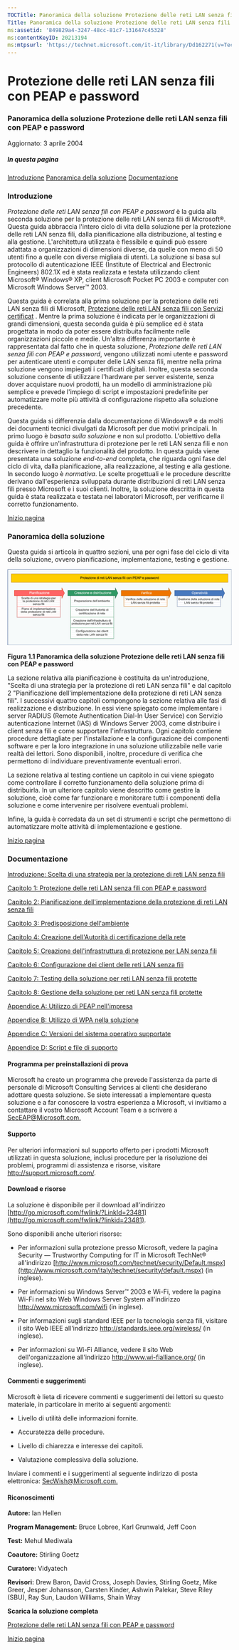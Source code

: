 ```yaml
---
TOCTitle: Panoramica della soluzione Protezione delle reti LAN senza fili con PEAP e password
Title: Panoramica della soluzione Protezione delle reti LAN senza fili con PEAP e password
ms:assetid: '849829a4-3247-48cc-81c7-131647c45328'
ms:contentKeyID: 20213194
ms:mtpsurl: 'https://technet.microsoft.com/it-it/library/Dd162271(v=TechNet.10)'
---
```


Protezione delle reti LAN senza fili con PEAP e password
========================================================

### Panoramica della soluzione Protezione delle reti LAN senza fili con PEAP e password

Aggiornato: 3 aprile 2004

##### In questa pagina

[](#ecaa)[Introduzione](#ecaa)
[](#ebaa)[Panoramica della soluzione](#ebaa)
[](#eaaa)[Documentazione](#eaaa)

### Introduzione

*Protezione delle reti LAN senza fili con PEAP e password* è la guida alla seconda soluzione per la protezione delle reti LAN senza fili di Microsoft®. Questa guida abbraccia l'intero ciclo di vita della soluzione per la protezione delle reti LAN senza fili, dalla pianificazione alla distribuzione, al testing e alla gestione. L'architettura utilizzata è flessibile e quindi può essere adattata a organizzazioni di dimensioni diverse, da quelle con meno di 50 utenti fino a quelle con diverse migliaia di utenti. La soluzione si basa sul protocollo di autenticazione IEEE (Institute of Electrical and Electronic Engineers) 802.1X ed è stata realizzata e testata utilizzando client Microsoft® Windows® XP, client Microsoft Pocket PC 2003 e computer con Microsoft Windows Server™ 2003.

Questa guida è correlata alla prima soluzione per la protezione delle reti LAN senza fili di Microsoft, [Protezione delle reti LAN senza fili con Servizi certificat](http://technet.microsoft.com/library/cc527055.aspx) . Mentre la prima soluzione è indicata per le organizzazioni di grandi dimensioni, questa seconda guida è più semplice ed è stata progettata in modo da poter essere distribuita facilmente nelle organizzazioni piccole e medie. Un'altra differenza importante è rappresentata dal fatto che in questa soluzione, *Protezione delle reti LAN senza fili con PEAP e password*, vengono utilizzati nomi utente e password per autenticare utenti e computer delle LAN senza fili, mentre nella prima soluzione vengono impiegati i certificati digitali. Inoltre, questa seconda soluzione consente di utilizzare l'hardware per server esistente, senza dover acquistare nuovi prodotti, ha un modello di amministrazione più semplice e prevede l'impiego di script e impostazioni predefinite per automatizzare molte più attività di configurazione rispetto alla soluzione precedente.

Questa guida si differenzia dalla documentazione di Windows® e da molti dei documenti tecnici divulgati da Microsoft per due motivi principali. In primo luogo è *basata sulla soluzione* e non sul prodotto. L'obiettivo della guida è offrire un'infrastruttura di protezione per le reti LAN senza fili e non descrivere in dettaglio la funzionalità del prodotto. In questa guida viene presentata una soluzione *end-to-end* completa, che riguarda ogni fase del ciclo di vita, dalla pianificazione, alla realizzazione, al testing e alla gestione. In secondo luogo è *normativa*. Le scelte progettuali e le procedure descritte derivano dall'esperienza sviluppata durante distribuzioni di reti LAN senza fili presso Microsoft e i suoi clienti. Inoltre, la soluzione descritta in questa guida è stata realizzata e testata nei laboratori Microsoft, per verificarne il corretto funzionamento.

[](#mainsection)[Inizio pagina](#mainsection)

### Panoramica della soluzione

Questa guida si articola in quattro sezioni, una per ogni fase del ciclo di vita della soluzione, ovvero pianificazione, implementazione, testing e gestione.

[![](images/Dd162271.PEAP_001(it-it,TechNet.10).gif)](https://technet.microsoft.com/it-it/dd162271.peap_001_big(it-it,technet.10).gif)

**Figura 1.1 Panoramica della soluzione Protezione delle reti LAN senza fili con PEAP e password**

La sezione relativa alla pianificazione è costituita da un'introduzione, "Scelta di una strategia per la protezione di reti LAN senza fili" e dal capitolo 2 "Pianificazione dell'implementazione della protezione di reti LAN senza fili". I successivi quattro capitoli compongono la sezione relativa alle fasi di realizzazione e distribuzione. In essi viene spiegato come implementare i server RADIUS (Remote Authentication Dial-In User Service) con Servizio autenticazione Internet (IAS) di Windows Server 2003, come distribuire i client senza fili e come supportare l'infrastruttura. Ogni capitolo contiene procedure dettagliate per l'installazione e la configurazione dei componenti software e per la loro integrazione in una soluzione utilizzabile nelle varie realtà dei lettori. Sono disponibili, inoltre, procedure di verifica che permettono di individuare preventivamente eventuali errori.

La sezione relativa al testing contiene un capitolo in cui viene spiegato come controllare il corretto funzionamento della soluzione prima di distribuirla. In un ulteriore capitolo viene descritto come gestire la soluzione, cioè come far funzionare e monitorare tutti i componenti della soluzione e come intervenire per risolvere eventuali problemi.

Infine, la guida è corredata da un set di strumenti e script che permettono di automatizzare molte attività di implementazione e gestione.

[](#mainsection)[Inizio pagina](#mainsection)

### Documentazione

[Introduzione: Scelta di una strategia per la protezione di reti LAN senza fili](http://technet.microsoft.com/it-it/library/dd536242.aspx)

[Capitolo 1: Protezione delle reti LAN senza fili con PEAP e password](http://technet.microsoft.com/it-it/library/dd536230.aspx)

[Capitolo 2: Pianificazione dell'implementazione della protezione di reti LAN senza fili](http://technet.microsoft.com/it-it/library/dd536231.aspx)

[Capitolo 3: Predisposizione dell'ambiente](http://technet.microsoft.com/it-it/library/dd536232.aspx)

[Capitolo 4: Creazione dell'Autorità di certificazione della rete](http://technet.microsoft.com/it-it/library/dd536233.aspx)

[Capitolo 5: Creazione dell'infrastruttura di protezione per LAN senza fili](http://technet.microsoft.com/it-it/library/dd536234.aspx)

[Capitolo 6: Configurazione dei client delle reti LAN senza fili](http://technet.microsoft.com/it-it/library/dd536235.aspx)

[Capitolo 7: Testing della soluzione per reti LAN senza fili protette](http://technet.microsoft.com/it-it/library/dd536236.aspx)

[Capitolo 8: Gestione della soluzione per reti LAN senza fili protette](http://technet.microsoft.com/it-it/library/dd536237.aspx)

[Appendice A: Utilizzo di PEAP nell'impresa](http://technet.microsoft.com/it-it/library/dd536238.aspx)

[Appendice B: Utilizzo di WPA nella soluzione](http://technet.microsoft.com/it-it/library/dd536239.aspx)

[Appendice C: Versioni del sistema operativo supportate](http://technet.microsoft.com/it-it/library/dd536240.aspx)

[Appendice D: Script e file di supporto](http://technet.microsoft.com/it-it/library/dd536241.aspx)

#### Programma per preinstallazioni di prova

Microsoft ha creato un programma che prevede l'assistenza da parte di personale di Microsoft Consulting Services ai clienti che desiderano adottare questa soluzione. Se siete interessati a implementare questa soluzione e a far conoscere la vostra esperienza a Microsoft, vi invitiamo a contattare il vostro Microsoft Account Team e a scrivere a [SecEAP@Microsoft.com.](mailto:seceap@microsoft.com?subject=potential%20eap%20for%20microsoft%20solution%20for%20secure%20wireless%20lans)

#### Supporto

Per ulteriori informazioni sul supporto offerto per i prodotti Microsoft utilizzati in questa soluzione, inclusi procedure per la risoluzione dei problemi, programmi di assistenza e risorse, visitare <http://support.microsoft.com/>.

#### Download e risorse

La soluzione è disponibile per il download all'indirizzo [http://go.microsoft.com/fwlink/?LinkId=23481](http://go.microsoft.com/fwlink/?linkid=23481).

Sono disponibili anche ulteriori risorse:

-   Per informazioni sulla protezione presso Microsoft, vedere la pagina Security — Trustworthy Computing for IT in Microsoft TechNet® all'indirizzo [http://www.microsoft.com/technet/security/Default.mspx](http://www.microsoft.com/italy/technet/security/default.mspx) (in inglese).

-   Per informazioni su Windows Server™ 2003 e Wi-Fi, vedere la pagina Wi-Fi nel sito Web Windows Server System all'indirizzo <http://www.microsoft.com/wifi> (in inglese).

-   Per informazioni sugli standard IEEE per la tecnologia senza fili, visitare il sito Web IEEE all'indirizzo <http://standards.ieee.org/wireless/> (in inglese).

-   Per informazioni su Wi-Fi Alliance, vedere il sito Web dell'organizzazione all'indirizzo <http://www.wi-fialliance.org/> (in inglese).

#### Commenti e suggerimenti

Microsoft è lieta di ricevere commenti e suggerimenti dei lettori su questo materiale, in particolare in merito ai seguenti argomenti:

-   Livello di utilità delle informazioni fornite.

-   Accuratezza delle procedure.

-   Livello di chiarezza e interesse dei capitoli.

-   Valutazione complessiva della soluzione.

Inviare i commenti e i suggerimenti al seguente indirizzo di posta elettronica: [SecWish@Microsoft.com.](mailto:secwish@microsoft.com?subject=feedback%20re:%20microsoft%20solution%20for%20securing%20wireless%20lans%20with%20peap%20and%20passwords)

#### Riconoscimenti

**Autore:** Ian Hellen

**Program Management:** Bruce Lobree, Karl Grunwald, Jeff Coon

**Test:** Mehul Mediwala

**Coautore:** Stirling Goetz

**Curatore:** Vidyatech

**Revisori:** Drew Baron, David Cross, Joseph Davies, Stirling Goetz, Mike Greer, Jesper Johansson, Carsten Kinder, Ashwin Palekar, Steve Riley (SBU), Ray Sun, Laudon Williams, Shain Wray

**Scarica la soluzione completa**

[Protezione delle reti LAN senza fili con PEAP e password](http://go.microsoft.com/fwlink/?linkid=23481)

[](#mainsection)[Inizio pagina](#mainsection)
